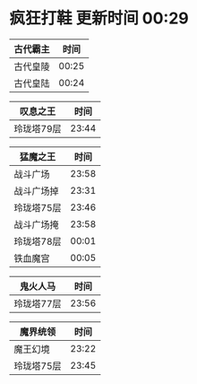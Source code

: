 # 疯狂打鞋 更新时间 00:29

| 古代霸主   | 时间    |
|--------|-------|
| 古代皇陵 | 00:25 |
| 古代皇陆 | 00:24 |

| 叹息之王   | 时间    |
|--------|-------|
| 玲珑塔79层 | 23:44 |

| 猛魔之王   | 时间    |
|--------|-------|
| 战斗广场 | 23:58 |
| 战斗广场掉 | 23:31 |
| 玲珑塔75层 | 23:46 |
| 战斗广场掩 | 23:58 |
| 玲珑塔78层 | 00:01 |
| 铁血魔宫 | 00:05 |

| 鬼火人马   | 时间    |
|--------|-------|
| 玲珑塔77层 | 23:56 |

| 魔界统领   | 时间    |
|--------|-------|
| 魔王幻境 | 23:22 |
| 玲珑塔75层 | 23:45 |